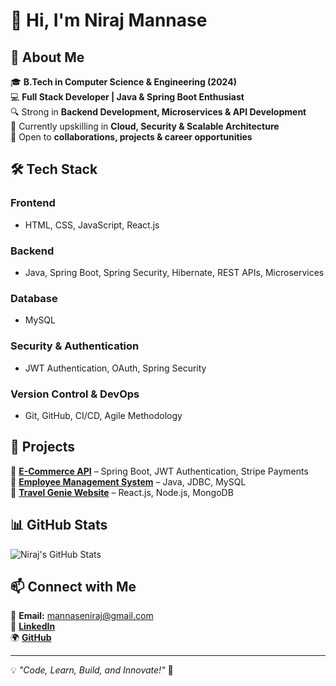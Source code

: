 # 👋 Hi, I'm Niraj Mannase  

## 🚀 About Me  
🎓 **B.Tech in Computer Science & Engineering (2024)**  
💻 **Full Stack Developer | Java & Spring Boot Enthusiast**  
🔍 Strong in **Backend Development, Microservices & API Development**  
🌱 Currently upskilling in **Cloud, Security & Scalable Architecture**  
🚀 Open to **collaborations, projects & career opportunities**  

## 🛠️ Tech Stack  
### **Frontend**  
- HTML, CSS, JavaScript, React.js  

### **Backend**  
- Java, Spring Boot, Spring Security, Hibernate, REST APIs, Microservices  

### **Database**  
- MySQL  

### **Security & Authentication**  
- JWT Authentication, OAuth, Spring Security  

### **Version Control & DevOps**  
- Git, GitHub, CI/CD, Agile Methodology  

## 📌 Projects  
🔹 **[E-Commerce API](#)** – Spring Boot, JWT Authentication, Stripe Payments  
🔹 **[Employee Management System](#)** – Java, JDBC, MySQL  
🔹 **[Travel Genie Website](#)** – React.js, Node.js, MongoDB  

## 📊 GitHub Stats  
![Niraj's GitHub Stats](https://github-readme-stats.vercel.app/api?username=niraj214&show_icons=true&theme=tokyonight)  

## 📫 Connect with Me  
📩 **Email:** mannaseniraj@gmail.com  
🔗 [**LinkedIn**](https://www.linkedin.com/in/niraj-mannase-n5340m)  
🌍 [**GitHub**](https://github.com/nirajmannase)  

---

💡 *"Code, Learn, Build, and Innovate!"* 🚀  
